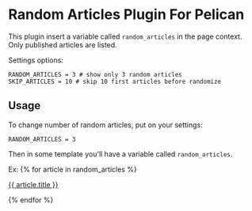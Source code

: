 Random Articles Plugin For Pelican
========================

This plugin insert a variable called `random_articles` in the page context.
Only published articles are listed.


Settings options:

    RANDOM_ARTICLES = 3 # show only 3 random articles
    SKIP_ARTICLES = 10 # skip 10 first articles before randomize


Usage
-----

To change number of random articles, put on your settings:

    RANDOM_ARTICLES = 3

Then in some template you'll have a variable called `random_articles`.

Ex:
     {% for article in random_articles %}
      <p  class="article-link tagline">
        <a href="{{ SITEURL }}/{{ article.url}}">{{ article.title }}</a>
      </p>
     {% endfor %}
